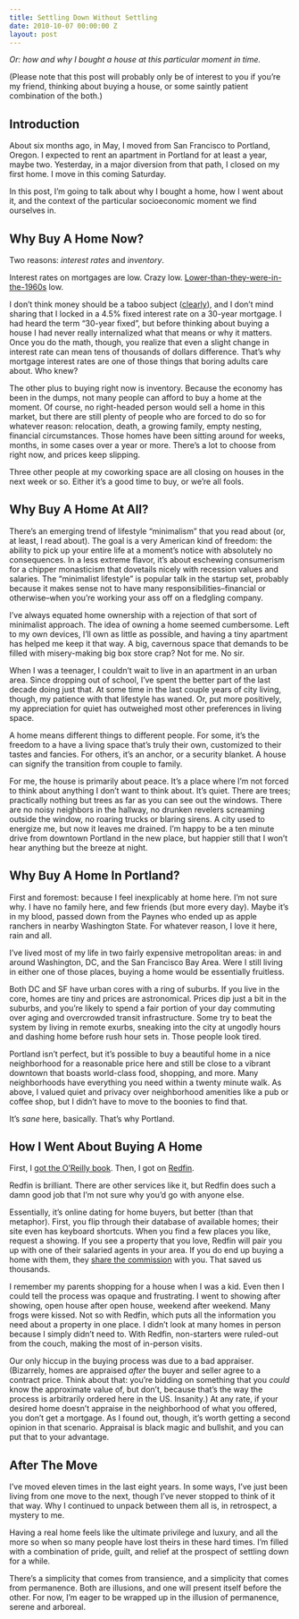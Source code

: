 ```yaml
---
title: Settling Down Without Settling
date: 2010-10-07 00:00:00 Z
layout: post
---
```


*Or: how and why I bought a house at this particular moment in time.*

(Please note that this post will probably only be of interest to you if you’re my friend, thinking about buying a house, or some saintly patient combination of the both.)

Introduction
------------

About six months ago, in May, I moved from San Francisco to Portland, Oregon. I expected to rent an apartment in Portland for at least a year, maybe two. Yesterday, in a major diversion from that path, I closed on my first home. I move in this coming Saturday.

In this post, I’m going to talk about why I bought a home, how I went about it, and the context of the particular socioeconomic moment we find ourselves in.

Why Buy A Home Now?
-------------------

Two reasons: *interest rates* and *inventory*.

Interest rates on mortgages are low. Crazy low. [Lower-than-they-were-in-the-1960s](http://mortgage-x.com/trends.htm) low.

I don’t think money should be a taboo subject ([clearly](https://www.banksimple.com/)), and I don’t mind sharing that I locked in a 4.5% fixed interest rate on a 30-year mortgage. I had heard the term “30-year fixed”, but before thinking about buying a house I had never really internalized what that means or why it matters. Once you do the math, though, you realize that even a slight change in interest rate can mean tens of thousands of dollars difference. That’s why mortgage interest rates are one of those things that boring adults care about. Who knew?

The other plus to buying right now is inventory. Because the economy has been in the dumps, not many people can afford to buy a home at the moment. Of course, no right-headed person would sell a home in this market, but there are still plenty of people who are forced to do so for whatever reason: relocation, death, a growing family, empty nesting, financial circumstances. Those homes have been sitting around for weeks, months, in some cases over a year or more. There’s a lot to choose from right now, and prices keep slipping.

Three other people at my coworking space are all closing on houses in the next week or so. Either it’s a good time to buy, or we’re all fools.

Why Buy A Home At All?
----------------------

There’s an emerging trend of lifestyle “minimalism” that you read about (or, at least, I read about). The goal is a very American kind of freedom: the ability to pick up your entire life at a moment’s notice with absolutely no consequences. In a less extreme flavor, it’s about eschewing consumerism for a chipper monasticism that dovetails nicely with recession values and salaries. The “minimalist lifestyle” is popular talk in the startup set, probably because it makes sense not to have many responsibilities–financial or otherwise–when you’re working your ass off on a fledgling company.

I’ve always equated home ownership with a rejection of that sort of minimalist approach. The idea of owning a home seemed cumbersome. Left to my own devices, I’ll own as little as possible, and having a tiny apartment has helped me keep it that way. A big, cavernous space that demands to be filled with misery-making big box store crap? Not for me. No sir.

When I was a teenager, I couldn’t wait to live in an apartment in an urban area. Since dropping out of school, I’ve spent the better part of the last decade doing just that. At some time in the last couple years of city living, though, my patience with that lifestyle has waned. Or, put more positively, my appreciation for quiet has outweighed most other preferences in living space.

A home means different things to different people. For some, it’s the freedom to a have a living space that’s truly their own, customized to their tastes and fancies. For others, it’s an anchor, or a security blanket. A house can signify the transition from couple to family.

For me, the house is primarily about peace. It’s a place where I’m not forced to think about anything I don’t want to think about. It’s quiet. There are trees; practically nothing but trees as far as you can see out the windows. There are no noisy neighbors in the hallway, no drunken revelers screaming outside the window, no roaring trucks or blaring sirens. A city used to energize me, but now it leaves me drained. I’m happy to be a ten minute drive from downtown Portland in the new place, but happier still that I won’t hear anything but the breeze at night.

Why Buy A Home In Portland?
---------------------------

First and foremost: because I feel inexplicably at home here. I’m not sure why. I have no family here, and few friends (but more every day). Maybe it’s in my blood, passed down from the Paynes who ended up as apple ranchers in nearby Washington State. For whatever reason, I love it here, rain and all.

I’ve lived most of my life in two fairly expensive metropolitan areas: in and around Washington, DC, and the San Francisco Bay Area. Were I still living in either one of those places, buying a home would be essentially fruitless.

Both DC and SF have urban cores with a ring of suburbs. If you live in the core, homes are tiny and prices are astronomical. Prices dip just a bit in the suburbs, and you’re likely to spend a fair portion of your day commuting over aging and overcrowded transit infrastructure. Some try to beat the system by living in remote exurbs, sneaking into the city at ungodly hours and dashing home before rush hour sets in. Those people look tired.

Portland isn’t perfect, but it’s possible to buy a beautiful home in a nice neighborhood for a reasonable price here and still be close to a vibrant downtown that boasts world-class food, shopping, and more. Many neighborhoods have everything you need within a twenty minute walk. As above, I valued quiet and privacy over neighborhood amenities like a pub or coffee shop, but I didn’t have to move to the boonies to find that.

It’s *sane* here, basically. That’s why Portland.

How I Went About Buying A Home
------------------------------

First, I [got the O’Reilly book](http://oreilly.com/catalog/0636920000563). Then, I got on [Redfin](http://redfin.com/).

Redfin is brilliant. There are other services like it, but Redfin does such a damn good job that I’m not sure why you’d go with anyone else.

Essentially, it’s online dating for home buyers, but better (than that metaphor). First, you flip through their database of available homes; their site even has keyboard shortcuts. When you find a few places you like, request a showing. If you see a property that you love, Redfin will pair you up with one of their salaried agents in your area. If you do end up buying a home with them, they [share the commission](http://www.redfin.com/buy-a-home/share-the-commission) with you. That saved us thousands.

I remember my parents shopping for a house when I was a kid. Even then I could tell the process was opaque and frustrating. I went to showing after showing, open house after open house, weekend after weekend. Many frogs were kissed. Not so with Redfin, which puts all the information you need about a property in one place. I didn’t look at many homes in person because I simply didn’t need to. With Redfin, non-starters were ruled-out from the couch, making the most of in-person visits.

Our only hiccup in the buying process was due to a bad appraiser. (Bizarrely, homes are appraised *after* the buyer and seller agree to a contract price. Think about that: you’re bidding on something that you *could* know the approximate value of, but don’t, because that’s the way the process is arbitrarily ordered here in the US. Insanity.) At any rate, if your desired home doesn’t appraise in the neighborhood of what you offered, you don’t get a mortgage. As I found out, though, it’s worth getting a second opinion in that scenario. Appraisal is black magic and bullshit, and you can put that to your advantage.

After The Move
--------------

I’ve moved eleven times in the last eight years. In some ways, I’ve just been living from one move to the next, though I’ve never stopped to think of it that way. Why I continued to unpack between them all is, in retrospect, a mystery to me.

Having a real home feels like the ultimate privilege and luxury, and all the more so when so many people have lost theirs in these hard times. I’m filled with a combination of pride, guilt, and relief at the prospect of settling down for a while.

There’s a simplicity that comes from transience, and a simplicity that comes from permanence. Both are illusions, and one will present itself before the other. For now, I’m eager to be wrapped up in the illusion of permanence, serene and arboreal.
